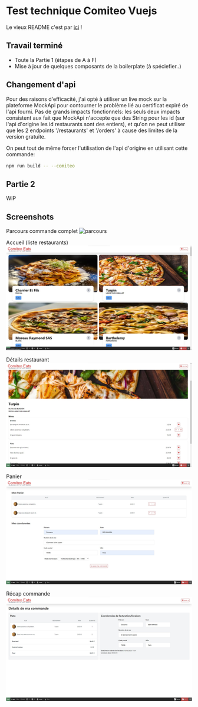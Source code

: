 # Test technique Comiteo Vuejs

Le vieux README c'est par [ici](README.old.md) !

## Travail terminé
- Toute la Partie 1 (étapes de A à F)
- Mise à jour de quelques composants de la boilerplate (à spéciefier..)

## Changement d'api
Pour des raisons d'efficacité, j'ai opté à utiliser un live mock sur la plateforme MockApi pour contourner le problème lié au certificat expiré de l'api fourni. Pas de grands impacts fonctionnels: les seuls deux impacts consistent aux fait que MockApi n'accepte que des String pour les id (sur l'api d'origine les id restaurants sont des entiers), et qu'on ne peut utiliser que les 2 endpoints '/restaurants'  et '/orders' à cause des limites de la version gratuite.

On peut tout de même forcer l'utilisation de l'api d'origine en utilisant cette commande:

```bash
npm run build -- --comiteo
```
## Partie 2
WIP

## Screenshots

Parcours commande complet
![parcours](./screenshots/comiteo.gif)

Accueil (liste restaurants)
![accueil](./screenshots/home.jpg)


Détails restaurant
![details restaurant](./screenshots/restaurant.jpg)

Panier
![mpanier](./screenshots/cart.jpg)

Récap commande
![commande](./screenshots/order_recap.jpg)